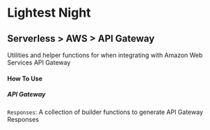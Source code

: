 # Lightest Night
## Serverless > AWS > API Gateway

Utilities and helper functions for when integrating with Amazon Web Services API Gateway

#### How To Use
##### API Gateway
`Responses`: A collection of builder functions to generate API Gateway Responses